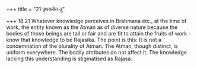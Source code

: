 +++
title = "21 पृथक्त्वेन तु"

+++
18.21 Whatever knowledge perceives in Brahmana etc., at the time of
work, the entity known as the Atman as of diverse nature because the
bodies of those beings are tall or fair and are fit to attain the fruits
of work - know that knowledge to be Rajasika. The point is this: It is
not a condemnation of the plurality of Atman. The Atman, though
distinct, is uniform everywhere. The bodily attributes do not affect it.
The knowledge lacking this understanding is stigmatised as Rajasa.

